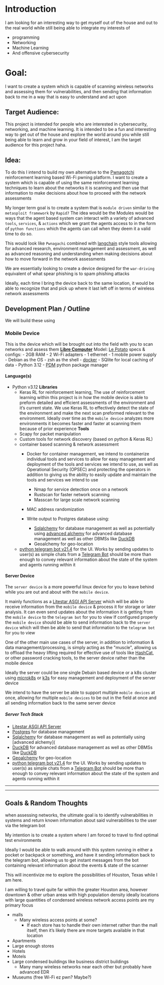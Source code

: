 
# Introduction 
I am looking for an interesting way to get myself out of the house and out to the real world while still being able to integrate my interests of

- programming
- Networking
- Machine Learning
- And offensive cybersecurity

# Goal:
I want to create a system which is capable of scanning wireless networks and assessing them for vulnerabilities, and then sending that information back to me in a way that is easy to understand and act upon

## Target Audience:
This project is intended for people who are interested in cybersecurity, networking, and machine learning. It is intended to be a fun and interesting way to get out of the house and explore the world around you while still being able to learn and grow in your field of interest, I am the target audience for this project haha.


## Idea:
To do this I intend to build my own alternative to the [Pwnagotchi](https://pwnagotchi.ai/) reinforcement learning based Wi-Fi pwning platform. I want to create a system which is capable of using the same reinforcement learning techniques to learn about the networks it is scanning and then use that information to make decisions about how to proceed with the network assessments 

My longer term goal is to create a system that is `module driven` similar to the `metasploit framework` by `Rapid7` 
The idea would be the Modules would be ways that the agent based system can interact with a variety of advanced `tools`, `services`, & `actions` which we grant the agents access to in the form of `python functions` which the agents can call when they deem it a valid time to do so.


This would look like `Pwnagachi` combined with [langchain](https://langchain.com) style tools allowing for advanced research, environment management and assessment, as well as advanced reasoning and understanding when making decisions about how to move forward in the network assessments

We are essentially looking to create a device designed for the `war-driving` equivalent of what spear phishing is to spam phishing attacks 

Ideally, each time I bring the device back to the same location, it would be able to recognize that and pick up where it last left off in terms of wireless network assessments


## Development Plan / Outline

We will build these using 

### Mobile Device
This is the device which will be brought out into the field with you to scan networks and assess them
**[Libre Computer](https://libre.computer)**
Model: [Le Potato](https://libre.computer/products/aml-s905x-cc/) 
specs & configs:
    - 2GB RAM
    - 2 Wi-Fi adapters
    - 1 ethernet
    - 1 mobile power supply
    - Debian as the OS
    - zsh as the shell
    - [docker]()
    - SQlite for local caching of data
    - Python 3.12
    - [PDM](https://github.com/pdm-project/pdm) python package manager


#### Language(s)
- Python v3.12
    **Libraries**
    - Keras RL for reinforcement learning, The use of reinforcement learning within this project is in how the mobile device is able to preform detailed and efficient assessments of the environment and it’s current state. We use Keras RL to effectively detect the state of the environment and make the next scan preformed relevant to the environment. Ideally over time as the `mobile device` analyzes more environments it becomes faster and faster at scanning them because of prior experience
    **Tools**
    - Scapy for packet manipulation
    - Custom tools for network discovery (based on python & Keras RL)
    - container based scanning & network assessment
        - Docker for container management, we intend to containerize individual tools and services to allow for easy management and deployment of the tools and services we intend to use, as well as Operational Security (OPSEC) and protecting the operators in addition to giving us the ability to easily update and maintain the tools and services we intend to use
          - Nmap for service detection once on a network
          - Rustscan for faster network scanning
          - Masscan for large scale network scanning

        - MAC address randomization
        - Write output to Postgres database using:
            - [Sqlalchemy](https://www.sqlalchemy.org/) for database management as well as potentially using [advanced alchemy](https://github.com/litestar-org/advanced-alchemy) for advanced database management as well as other DBMSs like [DuckDB](https://duckdb.org/)
            - Geoalchemy for geo-location
    - [python telegram bot v21.4](https://docs.python-telegram-bot.org/en/v21.4/) for the UI. Works by sending updates to user(s) as simple chats from a [Telegram Bot](https://core.telegram.org/bots/api) should be more than enough to convey relevant information about the state of the system and agents running within it




#### Server Device
The `server device` is a more powerful linux device for you to leave behind while you are out and about with the `mobile device`.

It mainly functions as a [Litestar ASGI API Server](https://litestar.dev) which will be able to receive information from the `mobile device` & process it for storage or later analysis. It can even send updates about the information it is getting from the `mobile device` to the `telegram bot` for you to view
If configured properly the `mobile device` should be able to send information back to the `server device` which will then be able to send that information to the `telegram bot` for you to view

One of the other main use cases of the server, in addition to information & data management/processing, is simply acting as the "muscle", allowing us to offload the heavy lifting required for effective use of tools like [HashCat](), or other password cracking tools, to the server device rather than the mobile device

Ideally the server could be one single Debain based device or a k8s cluster using [microk8s](https://microk8s.io/) or [k3s](https://k3s.io/) for easy management and deployment of the server device

We intend to have the server be able to support multiple `mobile devices` at once, allowing for multiple `mobile devices` to be out in the field at once and all sending information back to the same server device

##### Server Tech Stack
- [Litestar ASGI API Server](https://litestar.dev)
- [Postgres](https://www.postgresql.org/) for database management
- [Sqlalchemy](https://www.sqlalchemy.org/) for database management as well as potentially using [advanced alchemy](
- [DuckDB](https://duckdb.org/) for advanced database management as well as other DBMSs like [DuckDB](https://duckdb.org/)
- [Geoalchemy](https://geoalchemy-2.readthedocs.io/en/latest/) for geo-location
- [python telegram bot v21.4](https://docs.python-telegram-bot.org/en/v21.4/) for the UI. Works by sending updates to user(s) as simple chats from a [Telegram Bot](https://core.telegram.org/bots/api) should be more than enough to convey relevant information about the state of the system and agents running within it

---
---

## Goals & Random Thoughts

when assessing networks, the ultimate goal is to identify vulnerabilities in systems and return known information about said vulnerabilities to the user via the telegram bot

My intention is to create a system where I am forced to travel to find optimal test environments

Ideally I would be able to walk around with this system running in either a pocket or backpack or something, and have it sending information back to the telegram bot, allowing us to get instant messages from the bot containing relevant information about the events & state of the scanner 

This will incentivize me to explore the possibilities of Houston, Texas while I am here.

I am willing to travel quite far within the greater Houston area, however downtown & other urban areas with high population density ideally locations with large quantities of condensed wireless network access points are my primary focus 

- malls
    - Many wireless access points at some?
        - If each store has to handle their own internet rather than the mall itself, then it’s likely there are more targets available in that location
- Apartments
- Large enough stores
- Hotels
- Motels
- Large condensed buildings like business district buildings
    - Many many wireless networks near each other but probably have advanced EDR
- Museums (free Wi-Fi ez pwn? Maybe?)


